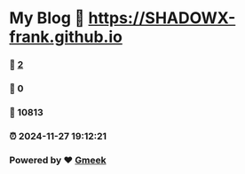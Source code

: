 # My Blog :link: https://SHADOWX-frank.github.io 
### :page_facing_up: [2](https://SHADOWX-frank.github.io/tag.html) 
### :speech_balloon: 0 
### :hibiscus: 10813 
### :alarm_clock: 2024-11-27 19:12:21 
### Powered by :heart: [Gmeek](https://github.com/Meekdai/Gmeek)
